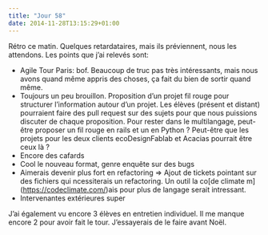```yaml
---
title: "Jour 58"
date: 2014-11-28T13:15:29+01:00
---
```


Rétro ce matin. Quelques retardataires, mais ils préviennent, nous les
attendons. Les points que j’ai relevés sont:

-   Agile Tour Paris: bof. Beaucoup de truc pas très intéressants, mais
    nous avons quand même appris des choses, ça fait du bien de sortir
    quand même.
-   Toujours un peu brouillon. Proposition d’un projet fil rouge pour
    structurer l’information autour d’un projet. Les élèves (présent
    et distant) pourraient faire des pull request sur des sujets pour
    que nous puissions discuter de chaque proposition. Pour rester dans le
    multilangage, peut-être proposer un fil rouge en rails et un en Python ?
    Peut-être que les projets pour les deux clients ecoDesignFablab et Acacias
    pourrait être ceux là ?
-   Encore des cafards
-   Cool le nouveau format, genre enquête sur des bugs
-   Aimerais devenir plus fort en refactoring =&gt; Ajout de tickets pointant
    sur des fichiers qui ncessiterais un refactoring. Un outil la co\[de
    climate m\](https://codeclimate.com/)ais pour plus de langage serait
    intressant.
-   Intervenantes extérieures super

J’ai également vu encore 3 élèves en entretien individuel. Il me manque
encore 2 pour avoir fait le tour. J’essayerais de le faire avant Noël.

